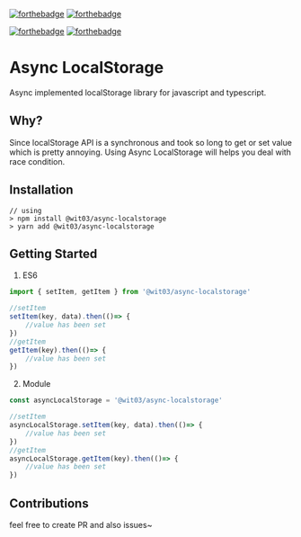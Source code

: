 [![forthebadge](https://forthebadge.com/images/badges/built-with-love.svg)](https://forthebadge.com)
[![forthebadge](https://forthebadge.com/images/badges/powered-by-black-magic.svg)](https://forthebadge.com)

[![forthebadge](https://forthebadge.com/images/badges/made-with-crayons.svg)](https://forthebadge.com)
[![forthebadge](https://forthebadge.com/images/badges/0-percent-optimized.svg)](https://forthebadge.com)

# Async LocalStorage

Async implemented localStorage library for javascript and typescript.

## Why?
Since localStorage API is a synchronous and took so long to get or set value which is pretty annoying. Using Async LocalStorage will helps you deal with race condition.

## Installation
```ssh
// using
> npm install @wit03/async-localstorage
> yarn add @wit03/async-localstorage
```

## Getting Started
1. ES6
```js
import { setItem, getItem } from '@wit03/async-localstorage'

//setItem
setItem(key, data).then(()=> {
    //value has been set
})
//getItem
getItem(key).then(()=> {
    //value has been set
})
```
2. Module
```js
const asyncLocalStorage = '@wit03/async-localstorage'

//setItem
asyncLocalStorage.setItem(key, data).then(()=> {
    //value has been set
})
//getItem
asyncLocalStorage.getItem(key).then(()=> {
    //value has been set
})
```
## Contributions
feel free to create PR and also issues~
